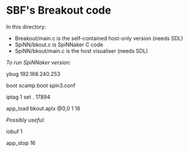 # SBF's Breakout code

In this directory:

-  Breakout/main.c is the self-contained host-only version (needs SDL)
-  SpiNN/bkout.c is SpiNNaker C code
-  SpiNN/bkout/main.c is the host visualiser (needs SDL)

_To run SpiNNaker version:_

ybug 192.168.240.253

boot scamp.boot spin3.conf

iptag 1 set . 17894

app_load  bkout.aplx @0,0 1 16

_Possibly useful:_

iobuf 1

app_stop 16
